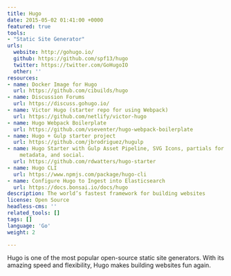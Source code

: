 ```yaml
---
title: Hugo
date: 2015-05-02 01:41:00 +0000
featured: true
tools:
- "Static Site Generator"
urls:
  website: http://gohugo.io/
  github: https://github.com/spf13/hugo
  twitter: https://twitter.com/GoHugoIO
  other: ''
resources:
- name: Docker Image for Hugo
  url: https://github.com/cibuilds/hugo
- name: Discussion Forums
  url: https://discuss.gohugo.io/
- name: Victor Hugo (starter repo for using Webpack)
  url: https://github.com/netlify/victor-hugo
- name: Hugo Webpack Boilerplate
  url: https://github.com/vseventer/hugo-webpack-boilerplate
- name: Hugo + Gulp starter project
  url: https://github.com/jbrodriguez/hugulp
- name: Hugo Starter with Gulp Asset Pipeline, SVG Icons, partials for global components,
    metadata, and social.
  url: https://github.com/rdwatters/hugo-starter
- name: Hugo CLI
  url: https://www.npmjs.com/package/hugo-cli
- name: Configure Hugo to Ingest into Elasticsearch
  url: https://docs.bonsai.io/docs/hugo
description: The world’s fastest framework for building websites
license: Open Source
headless-cms: ''
related_tools: []
tags: []
language: 'Go'
weight: 2

---
```

Hugo is one of the most popular open-source static site generators. With its amazing speed and flexibility, Hugo makes building websites fun again.